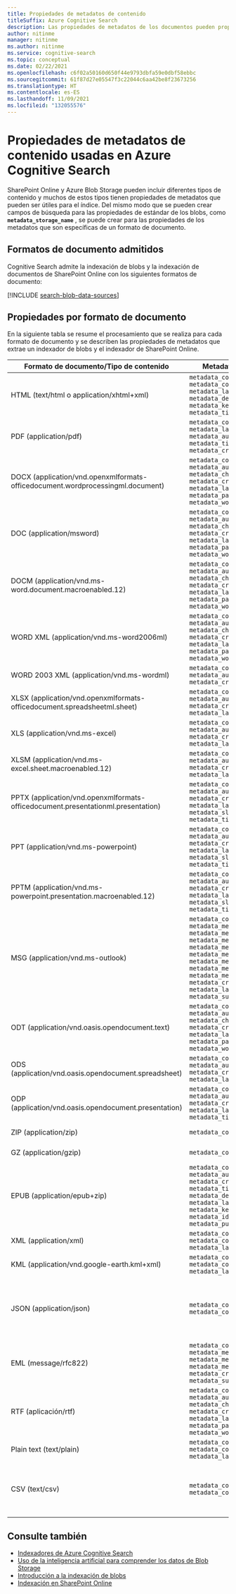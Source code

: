 ```yaml
---
title: Propiedades de metadatos de contenido
titleSuffix: Azure Cognitive Search
description: Las propiedades de metadatos de los documentos pueden proporcionar contenido a los campos de un índice de búsqueda, o bien datos que informan del comportamiento de la indexación en tiempo de ejecución. En este artículo se enumeran las propiedades de metadatos que se admiten en Azure Cognitive Search.
author: nitinme
manager: nitinme
ms.author: nitinme
ms.service: cognitive-search
ms.topic: conceptual
ms.date: 02/22/2021
ms.openlocfilehash: c6f02a50160d650f44e9793dbfa59e0dbf58ebbc
ms.sourcegitcommit: 61f87d27e05547f3c22044c6aa42be8f23673256
ms.translationtype: HT
ms.contentlocale: es-ES
ms.lasthandoff: 11/09/2021
ms.locfileid: "132055576"
---
```

# <a name="content-metadata-properties-used-in-azure-cognitive-search"></a>Propiedades de metadatos de contenido usadas en Azure Cognitive Search

SharePoint Online y Azure Blob Storage pueden incluir diferentes tipos de contenido y muchos de estos tipos tienen propiedades de metadatos que pueden ser útiles para el índice. Del mismo modo que se pueden crear campos de búsqueda para las propiedades de estándar de los blobs, como **`metadata_storage_name`** , se puede crear para las propiedades de los metadatos que son específicas de un formato de documento.

## <a name="supported-document-formats"></a>Formatos de documento admitidos

Cognitive Search admite la indexación de blobs y la indexación de documentos de SharePoint Online con los siguientes formatos de documento:

[!INCLUDE [search-blob-data-sources](../../includes/search-blob-data-sources.md)]

## <a name="properties-by-document-format"></a>Propiedades por formato de documento

En la siguiente tabla se resume el procesamiento que se realiza para cada formato de documento y se describen las propiedades de metadatos que extrae un indexador de blobs y el indexador de SharePoint Online.

| Formato de documento/Tipo de contenido | Metadatos extraídos | Detalles de procesamiento |
| --- | --- | --- |
| HTML (text/html o application/xhtml+xml) |`metadata_content_encoding`<br/>`metadata_content_type`<br/>`metadata_language`<br/>`metadata_description`<br/>`metadata_keywords`<br/>`metadata_title` |Seccionar el marcado HTML y extraer texto |
| PDF (application/pdf) |`metadata_content_type`<br/>`metadata_language`<br/>`metadata_author`<br/>`metadata_title`<br/>`metadata_creation_date` |Extraer texto, incluyendo los documentos insertados (excepto las imágenes) |
| DOCX (application/vnd.openxmlformats-officedocument.wordprocessingml.document) |`metadata_content_type`<br/>`metadata_author`<br/>`metadata_character_count`<br/>`metadata_creation_date`<br/>`metadata_last_modified`<br/>`metadata_page_count`<br/>`metadata_word_count` |Extraer texto, incluyendo los documentos insertados |
| DOC (application/msword) |`metadata_content_type`<br/>`metadata_author`<br/>`metadata_character_count`<br/>`metadata_creation_date`<br/>`metadata_last_modified`<br/>`metadata_page_count`<br/>`metadata_word_count` |Extraer texto, incluyendo los documentos insertados |
| DOCM (application/vnd.ms-word.document.macroenabled.12) |`metadata_content_type`<br/>`metadata_author`<br/>`metadata_character_count`<br/>`metadata_creation_date`<br/>`metadata_last_modified`<br/>`metadata_page_count`<br/>`metadata_word_count` |Extraer texto, incluyendo los documentos insertados |
| WORD XML (application/vnd.ms-word2006ml) |`metadata_content_type`<br/>`metadata_author`<br/>`metadata_character_count`<br/>`metadata_creation_date`<br/>`metadata_last_modified`<br/>`metadata_page_count`<br/>`metadata_word_count` |Seccionar el marcado XML y extraer texto |
| WORD 2003 XML (application/vnd.ms-wordml) |`metadata_content_type`<br/>`metadata_author`<br/>`metadata_creation_date` |Seccionar el marcado XML y extraer texto |
| XLSX (application/vnd.openxmlformats-officedocument.spreadsheetml.sheet) |`metadata_content_type`<br/>`metadata_author`<br/>`metadata_creation_date`<br/>`metadata_last_modified` |Extraer texto, incluyendo los documentos insertados |
| XLS (application/vnd.ms-excel) |`metadata_content_type`<br/>`metadata_author`<br/>`metadata_creation_date`<br/>`metadata_last_modified` |Extraer texto, incluyendo los documentos insertados |
| XLSM (application/vnd.ms-excel.sheet.macroenabled.12) |`metadata_content_type`<br/>`metadata_author`<br/>`metadata_creation_date`<br/>`metadata_last_modified` |Extraer texto, incluyendo los documentos insertados |
| PPTX (application/vnd.openxmlformats-officedocument.presentationml.presentation) |`metadata_content_type`<br/>`metadata_author`<br/>`metadata_creation_date`<br/>`metadata_last_modified`<br/>`metadata_slide_count`<br/>`metadata_title` |Extraer texto, incluyendo los documentos insertados |
| PPT (application/vnd.ms-powerpoint) |`metadata_content_type`<br/>`metadata_author`<br/>`metadata_creation_date`<br/>`metadata_last_modified`<br/>`metadata_slide_count`<br/>`metadata_title` |Extraer texto, incluyendo los documentos insertados |
| PPTM (application/vnd.ms-powerpoint.presentation.macroenabled.12) |`metadata_content_type`<br/>`metadata_author`<br/>`metadata_creation_date`<br/>`metadata_last_modified`<br/>`metadata_slide_count`<br/>`metadata_title` |Extraer texto, incluyendo los documentos insertados |
| MSG (application/vnd.ms-outlook) |`metadata_content_type`<br/>`metadata_message_from`<br/>`metadata_message_from_email`<br/>`metadata_message_to`<br/>`metadata_message_to_email`<br/>`metadata_message_cc`<br/>`metadata_message_cc_email`<br/>`metadata_message_bcc`<br/>`metadata_message_bcc_email`<br/>`metadata_creation_date`<br/>`metadata_last_modified`<br/>`metadata_subject` |Extraer texto, incluyendo el texto extraído de los datos adjuntos. `metadata_message_to_email`, `metadata_message_cc_email` y `metadata_message_bcc_email` son colecciones de cadenas, el resto de los campos son cadenas.|
| ODT (application/vnd.oasis.opendocument.text) |`metadata_content_type`<br/>`metadata_author`<br/>`metadata_character_count`<br/>`metadata_creation_date`<br/>`metadata_last_modified`<br/>`metadata_page_count`<br/>`metadata_word_count` |Extraer texto, incluyendo los documentos insertados |
| ODS (application/vnd.oasis.opendocument.spreadsheet) |`metadata_content_type`<br/>`metadata_author`<br/>`metadata_creation_date`<br/>`metadata_last_modified` |Extraer texto, incluyendo los documentos insertados |
| ODP (application/vnd.oasis.opendocument.presentation) |`metadata_content_type`<br/>`metadata_author`<br/>`metadata_creation_date`<br/>`metadata_last_modified`<br/>`metadata_title` |Extraer texto, incluyendo los documentos insertados |
| ZIP (application/zip) |`metadata_content_type` |Extraer el texto de todos los documentos en el archivo |
| GZ (application/gzip) |`metadata_content_type` |Extraer el texto de todos los documentos en el archivo |
| EPUB (application/epub+zip) |`metadata_content_type`<br/>`metadata_author`<br/>`metadata_creation_date`<br/>`metadata_title`<br/>`metadata_description`<br/>`metadata_language`<br/>`metadata_keywords`<br/>`metadata_identifier`<br/>`metadata_publisher` |Extraer el texto de todos los documentos en el archivo |
| XML (application/xml) |`metadata_content_type`<br/>`metadata_content_encoding`<br/>`metadata_language`<br/> |Seccionar el marcado XML y extraer texto |
| KML (application/vnd.google-earth.kml+xml) |`metadata_content_type`<br/>`metadata_content_encoding`<br/>`metadata_language`<br/> |Seccionar el marcado XML y extraer texto |
| JSON (application/json) |`metadata_content_type`<br/>`metadata_content_encoding` |Extraer texto<br/>NOTA:  Si necesita extraer varios campos de documentos de un blob JSON, consulte [Indexación de blobs JSON](search-howto-index-json-blobs.md) para detalles. |
| EML (message/rfc822) |`metadata_content_type`<br/>`metadata_message_from`<br/>`metadata_message_to`<br/>`metadata_message_cc`<br/>`metadata_creation_date`<br/>`metadata_subject` |Extraer texto, incluidos los datos adjuntos |
| RTF (aplicación/rtf) |`metadata_content_type`<br/>`metadata_author`<br/>`metadata_character_count`<br/>`metadata_creation_date`<br/>`metadata_last_modified`<br/>`metadata_page_count`<br/>`metadata_word_count`<br/> | Extraer texto|
| Plain text (text/plain) |`metadata_content_type`<br/>`metadata_content_encoding`<br/>`metadata_language`<br/> | Extraer texto|
| CSV (text/csv) |`metadata_content_type`<br/>`metadata_content_encoding`<br/> | Extraer texto<br/>NOTA: Si necesita extraer varios campos de documentos de un blob CSV, consulte [Indexación de blobs CSV](search-howto-index-csv-blobs.md) para detalles |

## <a name="see-also"></a>Consulte también

* [Indexadores de Azure Cognitive Search](search-indexer-overview.md)
* [Uso de la inteligencia artificial para comprender los datos de Blob Storage](search-blob-ai-integration.md)
* [Introducción a la indexación de blobs](search-blob-storage-integration.md)
* [Indexación en SharePoint Online](search-howto-index-sharepoint-online.md)